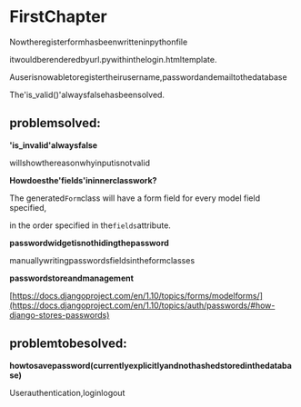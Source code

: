 # FirstChapter

Nowtheregisterformhasbeenwritteninpythonfile

itwouldberenderedbyurl.pywithinthelogin.htmltemplate.

Auserisnowabletoregistertheirusername,passwordandemailtothedatabase

The'is\_valid\(\)'alwaysfalsehasbeensolved.

## problemsolved:

**'is\_invalid'alwaysfalse**

willshowthereasonwhyinputisnotvalid

**Howdoesthe'fields'ininnerclasswork?**

The generated`Form`class will have a form field for every model field specified,

in the order specified in the`fields`attribute.

**passwordwidgetisnothidingthepassword**

manuallywritingpasswordsfieldsintheformclasses

**passwordstoreandmanagement**

[https://docs.djangoproject.com/en/1.10/topics/forms/modelforms/](https://docs.djangoproject.com/en/1.10/topics/auth/passwords/#how-django-stores-passwords)

## problemtobesolved:

**howtosavepassword\(currentlyexplicitlyandnothashedstoredinthedatabase\)**

Userauthentication,loginlogout

